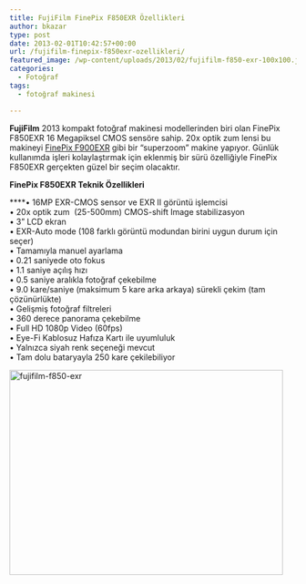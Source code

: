 ```yaml
---
title: FujiFilm FinePix F850EXR Özellikleri
author: bkazar
type: post
date: 2013-02-01T10:42:57+00:00
url: /fujifilm-finepix-f850exr-ozellikleri/
featured_image: /wp-content/uploads/2013/02/fujifilm-f850-exr-100x100.jpg
categories:
  - Fotoğraf
tags:
  - fotoğraf makinesi

---
```

**FujiFilm** 2013 kompakt fotoğraf makinesi modellerinden biri olan FinePix F850EXR 16 Megapiksel CMOS sensöre sahip. 20x optik zum lensi bu makineyi [FinePix F900EXR][1] gibi bir “superzoom” makine yapıyor. Günlük kullanımda işleri kolaylaştırmak için eklenmiş bir sürü özelliğiyle FinePix F850EXR gerçekten güzel bir seçim olacaktır.

**FinePix F850EXR Teknik Özellikleri**

 ****• 16MP EXR-CMOS sensor ve EXR II görüntü işlemcisi  
• 20x optik zum  (25-500mm) CMOS-shift Image stabilizasyon  
• 3” LCD ekran  
• EXR-Auto mode (108 farklı görüntü modundan birini uygun durum için seçer)  
• Tamamıyla manuel ayarlama  
• 0.21 saniyede oto fokus  
• 1.1 saniye açılış hızı  
• 0.5 saniye aralıkla fotoğraf çekebilme  
• 9.0 kare/saniye (maksimum 5 kare arka arkaya) sürekli çekim (tam çözünürlükte)  
• Gelişmiş fotoğraf filtreleri  
• 360 derece panorama çekebilme  
• Full HD 1080p Video (60fps)  
• Eye-Fi Kablosuz Hafıza Kartı ile uyumluluk  
• Yalnızca siyah renk seçeneği mevcut  
• Tam dolu bataryayla 250 kare çekilebiliyor

<img class="aligncenter  wp-image-11455" alt="fujifilm-f850-exr" src="https://www.murekkep.org/wp-content/uploads/2013/02/fujifilm-f850-exr.jpg" width="480" height="360" srcset="https://www.murekkep.org/wp-content/uploads/2013/02/fujifilm-f850-exr.jpg 800w, https://www.murekkep.org/wp-content/uploads/2013/02/fujifilm-f850-exr-400x300.jpg 400w, https://www.murekkep.org/wp-content/uploads/2013/02/fujifilm-f850-exr-50x37.jpg 50w, https://www.murekkep.org/wp-content/uploads/2013/02/fujifilm-f850-exr-125x93.jpg 125w, https://www.murekkep.org/wp-content/uploads/2013/02/fujifilm-f850-exr-266x200.jpg 266w, https://www.murekkep.org/wp-content/uploads/2013/02/fujifilm-f850-exr-406x305.jpg 406w" sizes="(max-width: 480px) 100vw, 480px" />

 [1]: http://wp.me/p1eJph-2YE